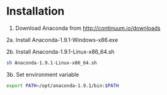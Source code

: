 Installation
============

1. Download Anaconda from http://continuum.io/downloads

2a. Install Anaconda-1.9.1-Windows-x86.exe

2b. Install Anaconda-1.9.1-Linux-x86_64.sh

```sh
sh Anaconda-1.9.1-Linux-x86_64.sh
```

3b. Set environment variable

```sh
export PATH=/opt/anaconda-1.9.1/bin:$PATH
```
